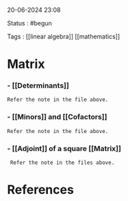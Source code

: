 
20-06-2024 23:08

Status : #begun

Tags : [[linear algebra]] [[mathematics]] 

# Matrix

### - [[Determinants]]
	Refer the note in the file above.
### - [[Minors]] and [[Cofactors]]
	Refer the note in the file above.
### - [[Adjoint]] of a square [[Matrix]]
	 Refer the note in the files above.




# References
